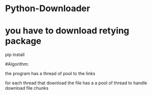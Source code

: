 # Python-Downloader

# you have to download retying package 

pip install 


#Algorithm:

the program has a thread of pool to the links

for each thread that download the file has a a pool of thread to handle download file chunks
